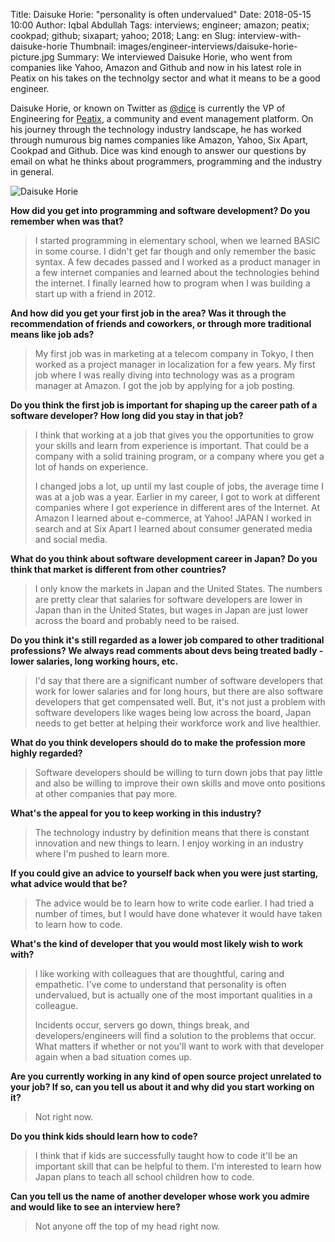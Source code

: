 Title: Daisuke Horie: "personality is often undervalued"
Date: 2018-05-15 10:00
Author: Iqbal Abdullah
Tags: interviews; engineer; amazon; peatix; cookpad; github; sixapart; yahoo; 2018;
Lang: en
Slug: interview-with-daisuke-horie
Thumbnail: images/engineer-interviews/daisuke-horie-picture.jpg
Summary: We interviewed Daisuke Horie, who went from companies like Yahoo, Amazon and Github and now in his latest role in Peatix on his takes on the technolgy sector and what it means to be a good engineer.

Daisuke Horie, or known on Twitter as [@dice](https://twitter.com/dice) is
currently the VP of Engineering for [Peatix](https://peatix.com/), a community and event management platform.
On his journey through the technology industry landscape, he has worked through
numurous big names companies like Amazon, Yahoo, Six Apart, Cookpad and Github.
Dice was kind enough to answer our questions by email on what he thinks about
programmers, programming and the industry in general.

![Daisuke Horie]({filename}/images/engineer-interviews/daisuke-horie-picture.jpg)

**How did you get into programming and software development? Do you remember
when was that?**

> I started programming in elementary school, when we learned BASIC in some
> course. I didn't get far though and only remember the basic syntax. A few
> decades passed and I worked as a product manager in a few internet companies and
> learned about the technologies behind the internet. I finally learned how to
> program when I was building a start up with a friend in 2012.

**And how did you get your first job in the area? Was it through the
recommendation of friends and coworkers, or through more traditional means like
job ads?**

> My first job was in marketing at a telecom company in Tokyo, I then worked as a
> project manager in localization for a few years. My first job where I was really
> diving into technology was as a program manager at Amazon. I got the job by
> applying for a job posting.

**Do you think the first job is important for shaping up the career path of a
software developer? How long did you stay in that job?**

> I think that working at a job that gives you the opportunities to grow your
> skills and learn from experience is important. That could be a company with a
> solid training program, or a company where you get a lot of hands on experience.  
>
> I changed jobs a lot, up until my last couple of jobs, the average time I was
> at a job was a year. Earlier in my career, I got to work at different
> companies where I got experience in different ares of the Internet. At Amazon
> I learned about e-commerce, at Yahoo! JAPAN I worked in search and at Six
> Apart I learned about consumer generated media and social media.

**What do you think about software development career in Japan? Do you think
that market is different from other countries?**

> I only know the markets in Japan and the United States. The numbers are pretty
> clear that salaries for software developers are lower in Japan than in the
> United States, but wages in Japan are just lower across the board and probably
> need to be raised.

**Do you think it's still regarded as a lower job compared to other
traditional professions? We always read comments about devs being treated
badly - lower salaries, long working hours, etc.**

> I'd say that there are a significant number of software developers that work
> for lower salaries and for long hours, but there are also software developers
> that get compensated well. But, it's not just a problem with software
> developers like wages being low across the board, Japan needs to get better at
> helping their workforce work and live healthier.

**What do you think developers should do to make the profession more highly
regarded?**

> Software developers should be willing to turn down jobs that pay little and
> also be willing to improve their own skills and move onto positions at other
> companies that pay more.

**What's the appeal for you to keep working in this industry?**

> The technology industry by definition means that there is constant innovation
> and new things to learn. I enjoy working in an industry where I'm pushed to
> learn more.

**If you could give an advice to yourself back when you were just starting,
what advice would that be?**

> The advice would be to learn how to write code earlier. I had tried a number
> of times, but I would have done whatever it would have taken to learn how to
> code.

**What's the kind of developer that you would most likely wish to work with?**

> I like working with colleagues that are thoughtful, caring and empathetic.
> I've come to understand that personality is often undervalued, but is actually
> one of the most important qualities in a colleague.
>
> Incidents occur, servers go down, things break, and developers/engineers will
> find a solution to the problems that occur. What matters if whether or not
> you'll want to work with that developer again when a bad situation comes up.

**Are you currently working in any kind of open source project
unrelated to your job? If so, can you tell us about it and why did you start
working on it?**

> Not right now.

**Do you think kids should learn how to code?**

> I think that if kids are successfully taught how to code it'll be an important
> skill that can be helpful to them. I'm interested to learn how Japan plans to
> teach all school children how to code.

**Can you tell us the name of another developer whose work you admire and would
like to see an interview here?**

> Not anyone off the top of my head right now.
